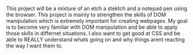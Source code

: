 This project will be a mixture of an etch a stektch and a notepad pen using the browser. This project is mainly to strengthen the skills of DOM manipulation which is extremely important for creating webpages. My goal is to become very familiar with DOM manipulation and be able to apply those skills in differnet situations. I also want to get good at CSS and be able to REALLY understand whats going on and why things arent reacting the way I want them to.